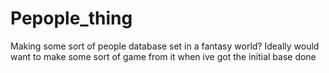 # Pepople_thing
Making some sort of people database set in a fantasy world? 
Ideally would want to make some sort of game from it when ive got the initial base done
